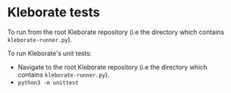# Kleborate tests

To run from the root Kleborate repository (i.e the directory which contains `kleborate-runner.py`).

To run Kleborate's unit tests:
* Navigate to the root Kleborate repository (i.e the directory which contains `kleborate-runner.py`).
* `python3 -m unittest`
